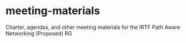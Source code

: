 # meeting-materials
Charter, agendas, and other meeting materials for the IRTF Path Aware Networking (Proposed) RG
